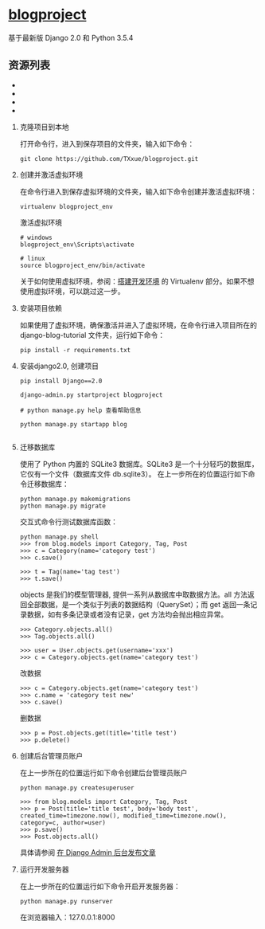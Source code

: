# [blogproject](http://txxue.pythonanywhere.com/)
基于最新版 Django 2.0 和 Python 3.5.4

## 资源列表
-
-
-
-

1. 克隆项目到本地

   打开命令行，进入到保存项目的文件夹，输入如下命令：

   ```
   git clone https://github.com/TXxue/blogproject.git
   ```

2. 创建并激活虚拟环境

   在命令行进入到保存虚拟环境的文件夹，输入如下命令创建并激活虚拟环境：

   ```
   virtualenv blogproject_env
   ```
   激活虚拟环境
   ```
   # windows
   blogproject_env\Scripts\activate

   # linux
   source blogproject_env/bin/activate
   ```
   关于如何使用虚拟环境，参阅：[搭建开发环境](http://zmrenwu.com/post/3/) 的 Virtualenv 部分。如果不想使用虚拟环境，可以跳过这一步。

3. 安装项目依赖

   如果使用了虚拟环境，确保激活并进入了虚拟环境，在命令行进入项目所在的 django-blog-tutorial 文件夹，运行如下命令：

   ```
   pip install -r requirements.txt
   ```
4. 安装django2.0, 创建项目

   ```
   pip install Django==2.0
   
   django-admin.py startproject blogproject
   
   # python manage.py help 查看帮助信息
   
   python manage.py startapp blog
    
   ```

5. 迁移数据库
 
   使用了 Python 内置的 SQLite3 数据库。SQLite3 是一个十分轻巧的数据库，它仅有一个文件（数据库文件 db.sqlite3）。
   在上一步所在的位置运行如下命令迁移数据库：

   ```
   python manage.py makemigrations
   python manage.py migrate
   ```
   交互式命令行测试数据库函数：
    ```
   python manage.py shell
   >>> from blog.models import Category, Tag, Post
   >>> c = Category(name='category test')
   >>> c.save()
   
   >>> t = Tag(name='tag test')
   >>> t.save()
   ```
   objects 是我们的模型管理器, 提供一系列从数据库中取数据方法。all 方法返回全部数据，是一个类似于列表的数据结构（QuerySet）；而 get 返回一条记录数据，如有多条记录或者没有记录，get 方法均会抛出相应异常。
   ```
   >>> Category.objects.all()
   >>> Tag.objects.all()
   
   >>> user = User.objects.get(username='xxx')
   >>> c = Category.objects.get(name='category test')
   ```
   
   改数据
   ```
   >>> c = Category.objects.get(name='category test')
   >>> c.name = 'category test new'
   >>> c.save()
   ```
   删数据
   ```
   >>> p = Post.objects.get(title='title test')
   >>> p.delete()
   ```
   
6. 创建后台管理员账户

   在上一步所在的位置运行如下命令创建后台管理员账户

   ```
   python manage.py createsuperuser
   
   >>> from blog.models import Category, Tag, Post
   >>> p = Post(title='title test', body='body test', created_time=timezone.now(), modified_time=timezone.now(), category=c, author=user)
   >>> p.save()
   >>> Post.objects.all()
   ```

   具体请参阅 [在 Django Admin 后台发布文章](http://zmrenwu.com/post/9/)

7. 运行开发服务器

   在上一步所在的位置运行如下命令开启开发服务器：

   ```
   python manage.py runserver
   ```

   在浏览器输入：127.0.0.1:8000

